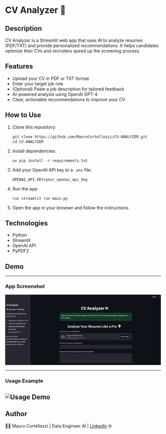 # CV Analyzer 🤖

## Description
CV Analyzer is a Streamlit web app that uses AI to analyze resumes (PDF/TXT) and provide personalized recommendations. It helps candidates optimize their CVs and recruiters speed up the screening process.

## Features
- Upload your CV in PDF or TXT format
- Enter your target job role
- (Optional) Paste a job description for tailored feedback
- AI-powered analysis using OpenAI GPT-4
- Clear, actionable recommendations to improve your CV

## How to Use
1. Clone this repository:
   ```
   git clone https://github.com/MauroCortellezzi/CV-ANALYZER.git
   cd CV-ANALYZER
   ```
2. Install dependencies:
   ```
   uv pip install -r requirements.txt
   ```
3. Add your OpenAI API key to a `.env` file:
   ```
   OPENAI_API_KEY=your_openai_api_key
   ```
4. Run the app:
   ```
   run streamlit run main.py
   ```
5. Open the app in your browser and follow the instructions.

## Technologies
- Python
- Streamlit
- OpenAI API
- PyPDF2

## Demo


---
### App Screenshot
![Demo Screenshot](Demo.PNG)

---
### Usage Example 
![Usage Demo](Demo.gif)
---

## Author
🧑‍💻 Mauro Cortellezzi | Data Engineer AI | [LinkedIn](www.linkedin.com/in/mauro-cortellezzi-18112281) 🌐


